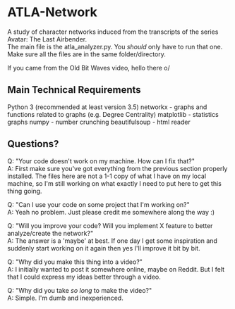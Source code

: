 # ATLA-Network
A study of character networks induced from the transcripts of the series Avatar: The Last Airbender.  
The main file is the atla_analyzer.py. You *should* only have to run that one.
Make sure all the files are in the same folder/directory.


If you came from the Old Bit Waves video, hello there o/

## Main Technical Requirements

Python 3 (recommended at least version 3.5)
networkx - graphs and functions related to graphs (e.g. Degree Centrality)
matplotlib - statistics graphs
numpy - number crunching
beautifulsoup - html reader

## Questions?

Q: "Your code doesn't work on my machine. How can I fix that?"  
A: First make sure you've got everything from the previous section properly installed. The files here are not a 1-1 copy of what I have on my local machine, so I'm still working on what exactly I need to put here to get this thing going.

Q: "Can I use your code on some project that I'm working on?"  
A: Yeah no problem. Just please credit me somewhere along the way :)

Q: "Will you improve your code? Will you implement X feature to better analyze/create the network?"  
A: The answer is a 'maybe' at best. If one day I get some inspiration and suddenly start working on it again then yes I'll improve it bit by bit.

Q: "Why did you make this thing into a video?"  
A: I initially wanted to post it somewhere online, maybe on Reddit. But I felt that I could express my ideas better through a video.

Q: "Why did you take *so long* to make the video?"  
A: Simple. I'm dumb and inexperienced.
